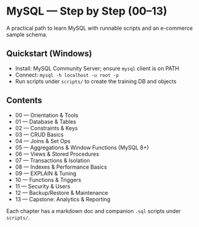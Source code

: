 # MySQL — Step by Step (00–13)

A practical path to learn MySQL with runnable scripts and an e-commerce sample schema.

## Quickstart (Windows)
- Install: MySQL Community Server; ensure `mysql` client is on PATH
- Connect: `mysql -h localhost -u root -p`
- Run scripts under `scripts/` to create the training DB and objects

## Contents
- 00 — Orientation & Tools
- 01 — Database & Tables
- 02 — Constraints & Keys
- 03 — CRUD Basics
- 04 — Joins & Set Ops
- 05 — Aggregations & Window Functions (MySQL 8+)
- 06 — Views & Stored Procedures
- 07 — Transactions & Isolation
- 08 — Indexes & Performance Basics
- 09 — EXPLAIN & Tuning
- 10 — Functions & Triggers
- 11 — Security & Users
- 12 — Backup/Restore & Maintenance
- 13 — Capstone: Analytics & Reporting

Each chapter has a markdown doc and companion `.sql` scripts under `scripts/`.
